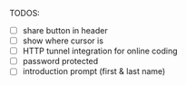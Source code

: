 TODOS:

- [ ] share button in header
- [ ] show where cursor is
- [ ] HTTP tunnel integration for online coding
- [ ] password protected
- [ ] introduction prompt (first & last name)
